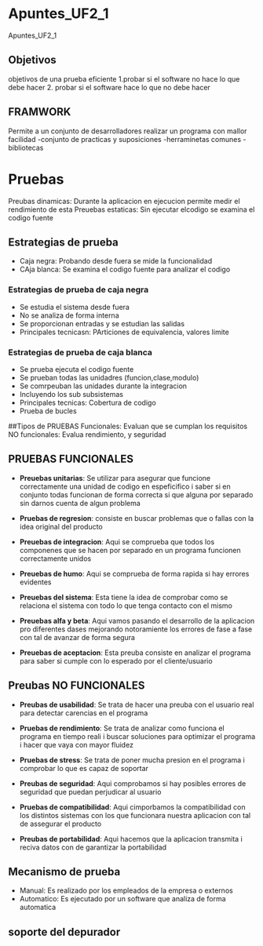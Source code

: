 # Apuntes_UF2_1
Apuntes_UF2_1

## Objetivos
objetivos de una prueba eficiente
1.probar si el software no hace lo que debe hacer
2. probar si el software hace lo que no debe hacer

## FRAMWORK
Permite a un conjunto de desarrolladores realizar un programa con mallor facilidad
-conjunto de practicas y suposiciones
-herraminetas comunes
-bibliotecas

# Pruebas
Preubas dinamicas: Durante la aplicacion en ejecucion permite medir el rendimiento de esta
Preuebas estaticas: Sin ejecutar elcodigo se examina el codigo fuente

## Estrategias de prueba
- Caja negra: Probando desde fuera se mide la funcionalidad
- CAja blanca: Se examina el codigo fuente para analizar el codigo

### Estrategias de prueba de caja negra
- Se estudia el sistema desde fuera
- No se analiza de forma interna
- Se proporcionan entradas y se estudian las salidas
- Principales tecnicasn: PArticiones de equivalencia, valores limite

### Estrategias de prueba de caja blanca
- Se prueba ejecuta el codigo fuente
- Se prueban todas las unidadres (funcion,clase,modulo)
- Se comrpeuban las unidades durante la integracion
- Incluyendo los sub subsistemas
- Principales tecnicas: Cobertura de codigo
- Prueba de bucles

##Tipos de PRUEBAS
Funcionales: Evaluan que se cumplan los requisitos
NO funcionales: Evalua rendimiento, y seguridad

## PRUEBAS FUNCIONALES
- **Preuebas unitarias**: Se utilizar para asegurar que funcione correctamente una unidad de codigo en
espeficifico i saber si en conjunto todas funcionan de forma correcta si que alguna por
separado sin darnos cuenta de algun problema

- **Pruebas de regresion**: consiste en buscar problemas que o fallas con la idea original
del producto

- **Preuebas de integracion**: Aqui se comprueba que todos los componenes que se hacen
por separado en un programa funcionen correctamente unidos

- **Preuebas de humo**: Aqui se comprueba de forma rapida si hay errores evidentes

- **Preuebas del sistema**: Esta tiene la idea de comprobar como se relaciona el sistema
con todo lo que tenga contacto con el mismo

- **Preuebas alfa y beta**: Aqui vamos pasando el desarrollo de la aplicacion pro 
diferentes dases mejorando notoramiente los errores de fase a fase con tal 
de avanzar de forma segura

- **Preuebas de aceptacion**: Esta preuba consiste en analizar el programa para saber si
cumple con lo esperado por el cliente/usuario

## Preubas NO FUNCIONALES
- **Preubas de usabilidad**: Se trata de hacer una preuba con el usuario real para
detectar carencias en el programa

- **Pruebas de rendimiento**: Se trata de analizar como funciona el programa en tiempo
reali i buscar soluciones para optimizar el programa i hacer que vaya con mayor
fluidez

- **Pruebas de stress**: Se trata de poner mucha presion en el programa i comprobar lo
que es capaz de soportar

- **Preubas de seguridad**: Aqui comprobamos si hay posibles errores de seguridad que
puedan perjudicar al usuario

- **Pruebas de compatibilidad**: Aqui cimporbamos la compatibilidad con los 
distintos sistemas con los que funcionara nuestra aplicacion con tal 
de assegurar el producto

- **Preubas de portabilidad**: Aqui hacemos que la aplicacion transmita i reciva datos con 
de garantizar la portabilidad

## Mecanismo de prueba
- Manual: Es realizado por los empleados de la empresa o externos
- Automatico: Es ejecutado por un software que analiza de forma 
automatica

## soporte del depurador
